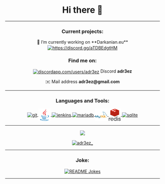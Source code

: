 <h1 align="center">Hi there 👋</h1>

<hr>

<h3 align="center">Current projects:</h3>
<p align="center">🔭 I’m currently working on **Darkanian.eu**<a href="discord.gg/aTDBEdgtHM" target="blank"><img align="center" src="https://raw.githubusercontent.com/rahuldkjain/github-profile-readme-generator/master/src/images/icons/Social/discord.svg" alt="https://discord.gg/aTDBEdgtHM" height="30" width="40" /></a>
<h3 align="center">Find me on:</h3>
<p align="center"><a href="discordapp.com/users/adr3ez" target="blank"><img align="center" src="https://raw.githubusercontent.com/rahuldkjain/github-profile-readme-generator/master/src/images/icons/Social/discord.svg" alt="discordapp.com/users/adr3ez" height="30" width="40" /></a> Discord <b>adr3ez</b>
<p align="center"> ✉️ Mail address <b>adr3ez@gmail.com</b></p>

<hr>

<h3 align="center">Languages and Tools:</h3>
<p align="center"> <a href="https://git-scm.com/" target="_blank" rel="noreferrer"> <img align="center" src="https://www.vectorlogo.zone/logos/git-scm/git-scm-icon.svg" alt="git" width="40" height="40"/> </a> <a href="https://www.java.com" target="_blank" rel="noreferrer"> <img align="center" src="https://raw.githubusercontent.com/devicons/devicon/master/icons/java/java-original.svg" alt="java" width="40" height="40"/> </a> <a href="https://www.jenkins.io" target="_blank" rel="noreferrer"> <img align="center" src="https://www.vectorlogo.zone/logos/jenkins/jenkins-icon.svg" alt="jenkins" width="40" height="40"/> </a> <a href="https://mariadb.org/" target="_blank" rel="noreferrer"> <img align="center" src="https://www.vectorlogo.zone/logos/mariadb/mariadb-icon.svg" alt="mariadb" width="40" height="40"/> </a> <a href="https://www.mysql.com/" target="_blank" rel="noreferrer"> <img align="center" src="https://raw.githubusercontent.com/devicons/devicon/master/icons/mysql/mysql-original-wordmark.svg" alt="mysql" width="40" height="40"/> </a> <a href="https://redis.io" target="_blank" rel="noreferrer"> <img align="center" src="https://raw.githubusercontent.com/devicons/devicon/master/icons/redis/redis-original-wordmark.svg" alt="redis" width="40" height="40"/> </a> <a href="https://www.sqlite.org/" target="_blank" rel="noreferrer"> <img align="center" src="https://www.vectorlogo.zone/logos/sqlite/sqlite-icon.svg" alt="sqlite" width="40" height="40"/> </a> </p>

<hr>

<p align="center"><img align="center" src="https://myreadme.vercel.app/api/embed/adreez?panels=userstatistics,toprepositories,toplanguages,commitgraph" /></p>
<p align="center"><a href="https://ko-fi.com/adr3ez_"> <img align="center" src="https://cdn.ko-fi.com/cdn/kofi3.png?v=3" height="50" width="210" alt="adr3ez_" /></a></p>

<hr class="dashed">

<h3 align="center">Joke:</h3>
<p align="center"><a href="https://readme-jokes.vercel.app"><img align="center" src="https://readme-jokes.vercel.app/api" alt="README Jokes" /></p>

  <hr>
